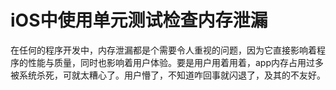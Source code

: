 # iOS中使用单元测试检查内存泄漏

在任何的程序开发中，内存泄漏都是个需要令人重视的问题，因为它直接影响着程序的性能与质量，同时也影响着用户体验。要是用户用着用着，app内存占用过多被系统杀死，可就太糟心了。用户懵了，不知道咋回事就闪退了，及其的不友好。

